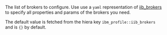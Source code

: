 The list of brokers to configure. Use use a `yaml` representation of [iib_brokers](/docs/iib_config/iib_broker.html) to specify all properties and params of the brokers you need. 

The default value is fetched from the hiera key `ibm_profile::iib_brokers` and is `{}` by default.